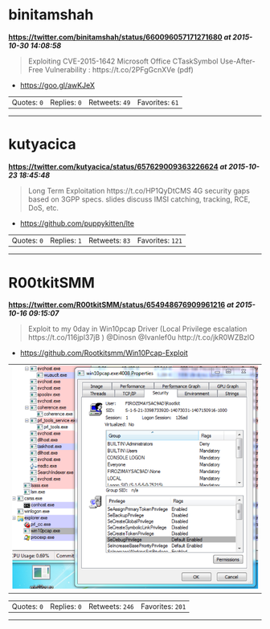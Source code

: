 # binitamshah
**https://twitter.com/binitamshah/status/660096057171271680 _at 2015-10-30 14:08:58_**
<blockquote>
Exploiting CVE-2015-1642 Microsoft Office CTaskSymbol Use-After-Free
Vulnerability : https://t.co/2PFgGcnXVe (pdf)
</blockquote>

* https://goo.gl/awKJeX

<table><tr>
<td>Quotes: <code>0</code></td>
<td>Replies: <code>0</code></td>
<td>Retweets: <code>49</code></td>
<td>Favorites: <code>61</code></td>
</tr></table>

---

# kutyacica
**https://twitter.com/kutyacica/status/657629009363226624 _at 2015-10-23 18:45:48_**
<blockquote>
Long Term Exploitation https://t.co/HP1QyDtCMS 4G security gaps based on 3GPP specs. slides discuss IMSI catching, tracking, RCE, DoS, etc.
</blockquote>

* https://github.com/puppykitten/lte

<table><tr>
<td>Quotes: <code>0</code></td>
<td>Replies: <code>1</code></td>
<td>Retweets: <code>83</code></td>
<td>Favorites: <code>121</code></td>
</tr></table>

---

# R00tkitSMM
**https://twitter.com/R00tkitSMM/status/654948676909961216 _at 2015-10-16 09:15:07_**
<blockquote>
Exploit to my 0day in Win10pcap Driver (Local Privilege escalation https://t.co/116jpl37jB ) @Dinosn @Ivanlef0u http://t.co/jkR0WZBzlO
</blockquote>

* https://github.com/Rootkitsmm/Win10Pcap-Exploit

<table><tr>
<td><img src="pictures/http+++pbs.twimg.com+media+CRbYWZHVAAElQTP.png" alt="http://pbs.twimg.com/media/CRbYWZHVAAElQTP.png"></td>
</table></tr>
<table><tr>
<td>Quotes: <code>0</code></td>
<td>Replies: <code>0</code></td>
<td>Retweets: <code>246</code></td>
<td>Favorites: <code>201</code></td>
</tr></table>

---

